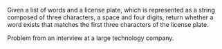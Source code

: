 Given a list of words and a license plate, which is represented as a string composed of three characters, a space and four digits, return whether a word exists that matches the first three characters of the license plate.

Problem from an interview at a large technology company.
